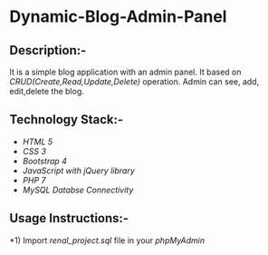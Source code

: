 # Dynamic-Blog-Admin-Panel

## Description:-

It is a simple blog application with an admin panel. It based on _CRUD(Create,Read,Update,Delete)_ operation. Admin can see, add, edit,delete the blog. 

## Technology Stack:-

* *HTML 5*
* *CSS 3*
* *Bootstrap 4*
* *JavaScript with jQuery library*
* *PHP 7*
* *MySQL Databse Connectivity*

## Usage Instructions:-

*1) Import _renal_project.sql_ file in your _phpMyAdmin_


